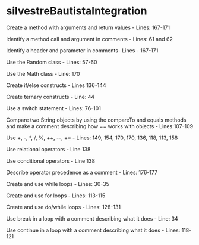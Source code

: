 # silvestreBautistaIntegration

Create a method with arguments and return values - Lines: 167-171

Identify a method call and argument in comments - Lines: 61 and 62

Identify a header and parameter in comments- Lines - 167-171

Use the Random class - Lines: 57-60

Use the Math class - Line: 170

Create if/else constructs - Lines 136-144

Create ternary constructs - Line: 44

Use a switch statement - Lines: 76-101

Compare two String objects by using the compareTo and equals methods and make a comment describing how == works with objects - Lines:107-109

Use +, -, *, /, %, ++, --, +=  - Lines: 149, 154, 170, 170, 136, 118, 113, 158

Use relational operators - Line 138

Use conditional operators - Line 138

Describe operator precedence as a comment - Lines: 176-177

Create and use while loops - Lines: 30-35

Create and use for loops - Lines: 113-115

Create and use do/while loops - Lines: 128-131

Use break in a loop with a comment describing what it does - Line: 34

Use continue in a loop with a comment describing what it does - Lines: 118-121

